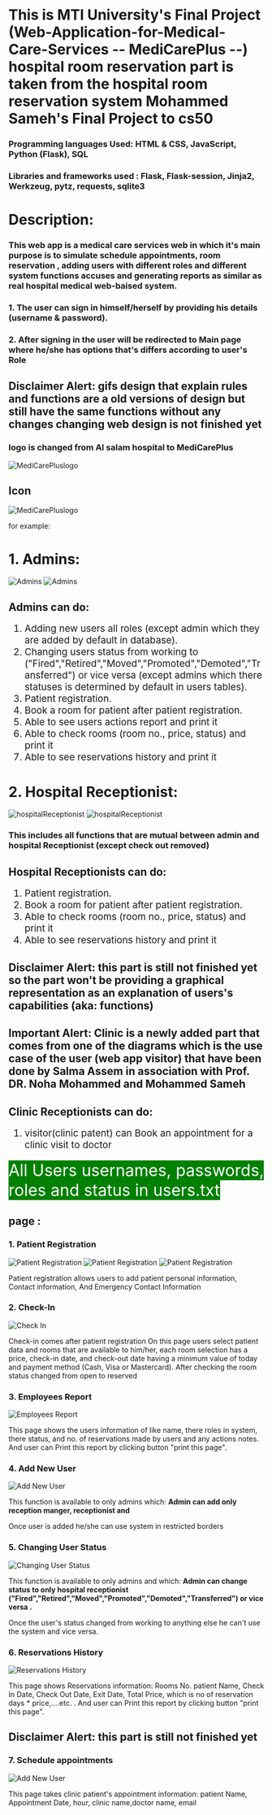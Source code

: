 # This is MTI University's Final Project (Web-Application-for-Medical-Care-Services -- MediCarePlus --) hospital room reservation part is taken from the hospital room reservation system Mohammed Sameh's Final Project to cs50 
### Programming languages Used: HTML & CSS, JavaScript, Python (Flask), SQL
### Libraries and frameworks used : Flask, Flask-session, Jinja2, Werkzeug, pytz, requests, sqlite3

# Description:
### This web app is a medical care services web in which it's main purpose is to simulate schedule appointments, room reservation , adding users with different roles and different system functions accuses and generating reports as similar as real hospital medical web-baised system.

### 1. The user can sign in himself/herself by providing his details (username & password).
### 2. After signing in the user will be redirected to Main page where he/she has options that's differs according to user's Role

## Disclaimer Alert: gifs design that explain rules and functions are a old versions of design but still have the same functions without any changes changing web design is not finished yet
### logo is changed from Al salam hospital to MediCarePlus
![MediCarePluslogo](logo.png)
## Icon
![MediCarePluslogo](favicon.ico)

for example:

### <h1>1. Admins:</h1>
![Admins](images/staff-main-1.png)
![Admins](images/staff-main-2.png)

<h2>Admins can do:</h2>
    <ol style ="font-size: 14pt;">
        <li>Adding new users all roles (except admin which they are added by default in database).</li>
        <li>Changing users status from working to ("Fired","Retired","Moved","Promoted","Demoted","Transferred") or 
    vice versa (except admins which there statuses is determined by default in users tables).</li>
        <li>Patient registration.</li>
        <li>Book a room for patient after patient registration.</li>
        <li>Able to see users actions report and print it</li>
        <li>Able to check rooms (room no., price, status) and print it</li>
        <li>Able to see reservations history and print it</li>
    </ol>


### <h1>2. Hospital Receptionist:</h1>
![hospitalReceptionist](images/staff-main-1.png)
![hospitalReceptionist](images/staff-main-2.png)
### This includes all functions that are mutual between admin and hospital Receptionist (except check out removed)
<h2> Hospital Receptionists can do:</h2>
    <ol style ="font-size: 14pt;">
        <li>Patient registration.</li>
        <li>Book a room for patient after patient registration.</li>
        <li>Able to check rooms (room no., price, status) and print it</li>
        <li>Able to see reservations history and print it</li>
    </ol>

## Disclaimer Alert: this part is still not finished yet so the part won't be providing a graphical representation as an explanation of users's capabilities (aka: functions)
## Important Alert: Clinic is a newly added part that comes from one of the diagrams which is the use case of the user (web app visitor) that have been done by Salma Assem in association with Prof. DR. Noha Mohammed and Mohammed Sameh


<h2> Clinic Receptionists can do:</h2>
    <ol style ="font-size: 14pt;">
        <li>visitor(clinic patent) can Book an appointment for a clinic visit to doctor</li>
    </ol>
<mark style = "background-color: Green; font-size: 24pt; color: white;">All Users usernames, passwords, roles and status in users.txt</mark>

## page :

### 1. Patient Registration
![Patient Registration](images/patient-registration-1)
![Patient Registration](images/patient-registration-2)
![Patient Registration](images/patient-registration-3)


<p>Patient registration allows users to add patient personal information, Contact information, And Emergency Contact Information</p>

### 2. Check-In
![Check In](images/check-in.png)

<p> Check-in comes after patient registration On this page users select patient data and rooms that are available to him/her, each room selection has a price, check-in date, and check-out date having a minimum value of today and payment method (Cash, Visa or Mastercard).
After checking the room status changed from open to reserved</p>


### 3. Employees Report
![Employees Report](images/employees-report.png)

<p>This page shows the users information of like name, there roles in system, there status, and no. of reservations made by users  and any actions notes.
And user can Print this report by clicking button "print this page".</p>

### 4. Add New User
![Add New User](images/Adding-user.png)

<p>This function is available to only admins which:
<strong>Admin can add only reception manger, receptionist and </strong>

Once user is added he/she can use system in restricted borders</p>

### 5. Changing User Status
![Changing User Status](images/change-user-status.png)

<p>This function is available to only admins and  which:
<strong>Admin can change status to only hospital receptionist ("Fired","Retired","Moved","Promoted","Demoted","Transferred") or vice versa .</strong>

Once the user's status changed from working to anything else he can't use the system and vice versa. </p>


### 6. Reservations History
![Reservations History](images/reservations-table.png) 

<p>This page shows Reservations information: Rooms No.	patient Name, Check In Date, Check Out Date, Exit Date, Total Price, which is no of reservation days * price,....etc. .
And user can Print this report by clicking button "print this page".</p>

## Disclaimer Alert: this part is still not finished yet 
### 7. Schedule appointments

![Add New User](images/appointement.png)
<p>This page takes clinic patient's appointment information: patient Name, Appointment Date, hour, clinic name,doctor name, email </p>
